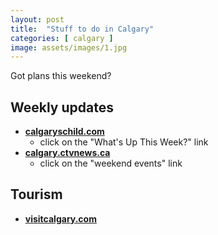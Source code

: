 ```yaml
---
layout: post
title:  "Stuff to do in Calgary"
categories: [ calgary ]
image: assets/images/1.jpg
---
```


Got plans this weekend?

## Weekly updates

- **[calgaryschild.com](https://www.calgaryschild.com/)**
    - click on the "What's Up This Week?" link
- **[calgary.ctvnews.ca](https://calgary.ctvnews.ca/)**
    - click on the "weekend events" link


## Tourism

- **[visitcalgary.com](https://www.visitcalgary.com/things-to-do/stories-from-calgary/free-things-to-do-in-calgary/)**

